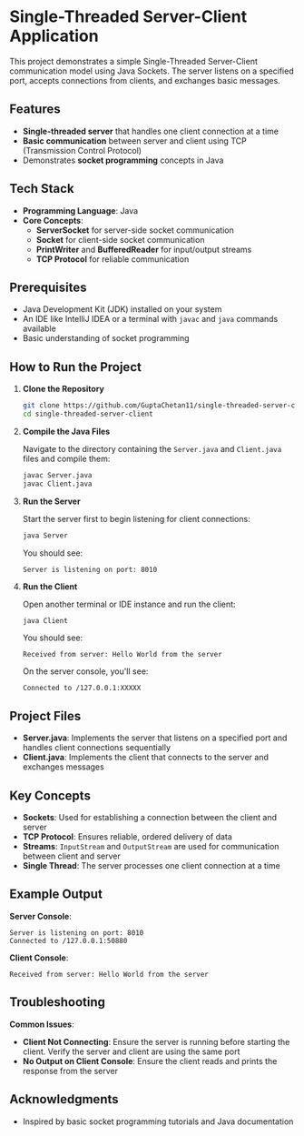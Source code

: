 # Single-Threaded Server-Client Application

This project demonstrates a simple Single-Threaded Server-Client communication model using Java Sockets. The server listens on a specified port, accepts connections from clients, and exchanges basic messages.

## Features

- **Single-threaded server** that handles one client connection at a time
- **Basic communication** between server and client using TCP (Transmission Control Protocol)
- Demonstrates **socket programming** concepts in Java

## Tech Stack

- **Programming Language**: Java
- **Core Concepts**:
  - **ServerSocket** for server-side socket communication
  - **Socket** for client-side socket communication
  - **PrintWriter** and **BufferedReader** for input/output streams
  - **TCP Protocol** for reliable communication

## Prerequisites

- Java Development Kit (JDK) installed on your system
- An IDE like IntelliJ IDEA or a terminal with `javac` and `java` commands available
- Basic understanding of socket programming

## How to Run the Project

1. **Clone the Repository**
   ```bash
   git clone https://github.com/GuptaChetan11/single-threaded-server-client.git
   cd single-threaded-server-client
   ```

2. **Compile the Java Files**
   
   Navigate to the directory containing the `Server.java` and `Client.java` files and compile them:
   ```bash
   javac Server.java
   javac Client.java
   ```

3. **Run the Server**
   
   Start the server first to begin listening for client connections:
   ```bash
   java Server
   ```
   
   You should see:
   ```
   Server is listening on port: 8010
   ```

4. **Run the Client**
   
   Open another terminal or IDE instance and run the client:
   ```bash
   java Client
   ```
   
   You should see:
   ```
   Received from server: Hello World from the server
   ```
   
   On the server console, you'll see:
   ```
   Connected to /127.0.0.1:XXXXX
   ```

## Project Files

* **Server.java**: Implements the server that listens on a specified port and handles client connections sequentially
* **Client.java**: Implements the client that connects to the server and exchanges messages

## Key Concepts

* **Sockets**: Used for establishing a connection between the client and server
* **TCP Protocol**: Ensures reliable, ordered delivery of data
* **Streams**: `InputStream` and `OutputStream` are used for communication between client and server
* **Single Thread**: The server processes one client connection at a time

## Example Output

**Server Console**:
```
Server is listening on port: 8010
Connected to /127.0.0.1:50880
```

**Client Console**:
```
Received from server: Hello World from the server
```

## Troubleshooting

**Common Issues**:
* **Client Not Connecting**: Ensure the server is running before starting the client. Verify the server and client are using the same port
* **No Output on Client Console**: Ensure the client reads and prints the response from the server

## Acknowledgments

* Inspired by basic socket programming tutorials and Java documentation
